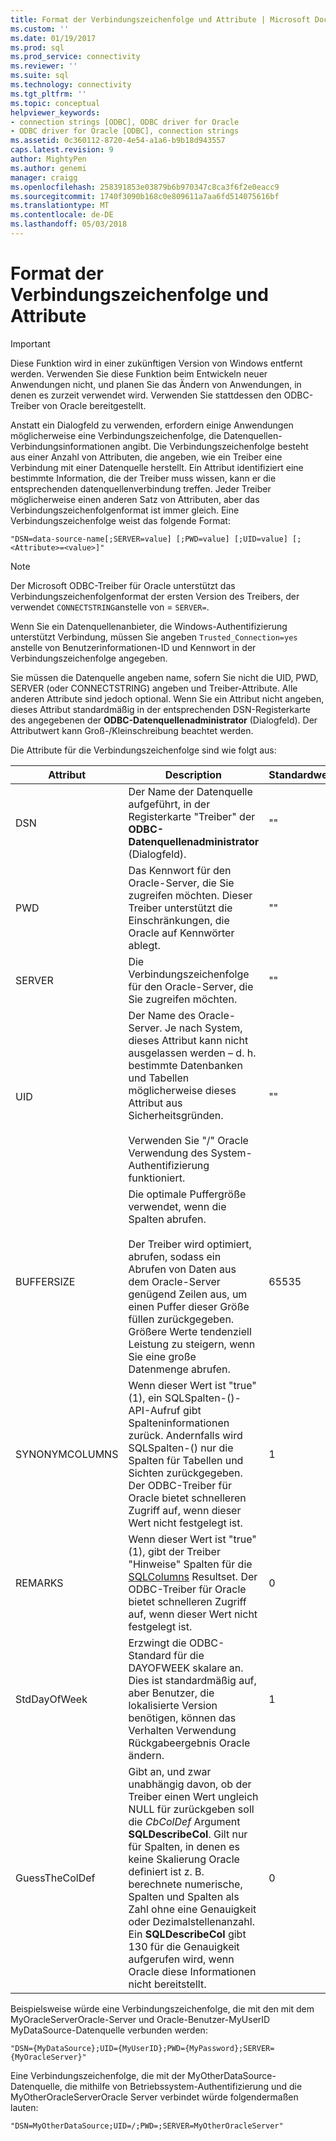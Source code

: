 ```yaml
---
title: Format der Verbindungszeichenfolge und Attribute | Microsoft Docs
ms.custom: ''
ms.date: 01/19/2017
ms.prod: sql
ms.prod_service: connectivity
ms.reviewer: ''
ms.suite: sql
ms.technology: connectivity
ms.tgt_pltfrm: ''
ms.topic: conceptual
helpviewer_keywords:
- connection strings [ODBC], ODBC driver for Oracle
- ODBC driver for Oracle [ODBC], connection strings
ms.assetid: 0c360112-8720-4e54-a1a6-b9b18d943557
caps.latest.revision: 9
author: MightyPen
ms.author: genemi
manager: craigg
ms.openlocfilehash: 258391853e03879b6b970347c8ca3f6f2e0eacc9
ms.sourcegitcommit: 1740f3090b168c0e809611a7aa6fd514075616bf
ms.translationtype: MT
ms.contentlocale: de-DE
ms.lasthandoff: 05/03/2018
---
```

# <a name="connection-string-format-and-attributes"></a>Format der Verbindungszeichenfolge und Attribute
> [!IMPORTANT]  
>  Diese Funktion wird in einer zukünftigen Version von Windows entfernt werden. Verwenden Sie diese Funktion beim Entwickeln neuer Anwendungen nicht, und planen Sie das Ändern von Anwendungen, in denen es zurzeit verwendet wird. Verwenden Sie stattdessen den ODBC-Treiber von Oracle bereitgestellt.  
  
 Anstatt ein Dialogfeld zu verwenden, erfordern einige Anwendungen möglicherweise eine Verbindungszeichenfolge, die Datenquellen-Verbindungsinformationen angibt. Die Verbindungszeichenfolge besteht aus einer Anzahl von Attributen, die angeben, wie ein Treiber eine Verbindung mit einer Datenquelle herstellt. Ein Attribut identifiziert eine bestimmte Information, die der Treiber muss wissen, kann er die entsprechenden datenquellenverbindung treffen. Jeder Treiber möglicherweise einen anderen Satz von Attributen, aber das Verbindungszeichenfolgenformat ist immer gleich. Eine Verbindungszeichenfolge weist das folgende Format:  
  
```  
"DSN=data-source-name[;SERVER=value] [;PWD=value] [;UID=value] [;<Attribute>=<value>]"  
```  
  
> [!NOTE]  
>  Der Microsoft ODBC-Treiber für Oracle unterstützt das Verbindungszeichenfolgenformat der ersten Version des Treibers, der verwendet `CONNECTSTRING`anstelle von = `SERVER=`.  
  
 Wenn Sie ein Datenquellenanbieter, die Windows-Authentifizierung unterstützt Verbindung, müssen Sie angeben `Trusted_Connection=yes` anstelle von Benutzerinformationen-ID und Kennwort in der Verbindungszeichenfolge angegeben.  
  
 Sie müssen die Datenquelle angeben name, sofern Sie nicht die UID, PWD, SERVER (oder CONNECTSTRING) angeben und Treiber-Attribute. Alle anderen Attribute sind jedoch optional. Wenn Sie ein Attribut nicht angeben, dieses Attribut standardmäßig in der entsprechenden DSN-Registerkarte des angegebenen der **ODBC-Datenquellenadministrator** (Dialogfeld). Der Attributwert kann Groß-/Kleinschreibung beachtet werden.  
  
 Die Attribute für die Verbindungszeichenfolge sind wie folgt aus:  
  
|Attribut|Description|Standardwert|  
|---------------|-----------------|-------------------|  
|DSN|Der Name der Datenquelle aufgeführt, in der Registerkarte "Treiber" der **ODBC-Datenquellenadministrator** (Dialogfeld).|""|  
|PWD|Das Kennwort für den Oracle-Server, die Sie zugreifen möchten. Dieser Treiber unterstützt die Einschränkungen, die Oracle auf Kennwörter ablegt.|""|  
|SERVER|Die Verbindungszeichenfolge für den Oracle-Server, die Sie zugreifen möchten.|""|  
|UID|Der Name des Oracle-Server. Je nach System, dieses Attribut kann nicht ausgelassen werden – d. h. bestimmte Datenbanken und Tabellen möglicherweise dieses Attribut aus Sicherheitsgründen.<br /><br /> Verwenden Sie "/" Oracle Verwendung des System-Authentifizierung funktioniert.|""|  
|BUFFERSIZE|Die optimale Puffergröße verwendet, wenn die Spalten abrufen.<br /><br /> Der Treiber wird optimiert, abrufen, sodass ein Abrufen von Daten aus dem Oracle-Server genügend Zeilen aus, um einen Puffer dieser Größe füllen zurückgegeben. Größere Werte tendenziell Leistung zu steigern, wenn Sie eine große Datenmenge abrufen.|65535|  
|SYNONYMCOLUMNS|Wenn dieser Wert ist "true" (1), ein SQLSpalten-()-API-Aufruf gibt Spalteninformationen zurück. Andernfalls wird SQLSpalten-() nur die Spalten für Tabellen und Sichten zurückgegeben. Der ODBC-Treiber für Oracle bietet schnelleren Zugriff auf, wenn dieser Wert nicht festgelegt ist.|1|  
|REMARKS|Wenn dieser Wert ist "true" (1), gibt der Treiber "Hinweise" Spalten für die [SQLColumns](../../odbc/microsoft/level-1-api-functions-odbc-driver-for-oracle.md) Resultset. Der ODBC-Treiber für Oracle bietet schnelleren Zugriff auf, wenn dieser Wert nicht festgelegt ist.|0|  
|StdDayOfWeek|Erzwingt die ODBC-Standard für die DAYOFWEEK skalare an. Dies ist standardmäßig auf, aber Benutzer, die lokalisierte Version benötigen, können das Verhalten Verwendung Rückgabeergebnis Oracle ändern.|1|  
|GuessTheColDef|Gibt an, und zwar unabhängig davon, ob der Treiber einen Wert ungleich NULL für zurückgeben soll die *CbColDef* Argument **SQLDescribeCol**. Gilt nur für Spalten, in denen es keine Skalierung Oracle definiert ist z. B. berechnete numerische, Spalten und Spalten als Zahl ohne eine Genauigkeit oder Dezimalstellenanzahl. Ein **SQLDescribeCol** gibt 130 für die Genauigkeit aufgerufen wird, wenn Oracle diese Informationen nicht bereitstellt.|0|  
  
 Beispielsweise würde eine Verbindungszeichenfolge, die mit den mit dem MyOracleServerOracle-Server und Oracle-Benutzer-MyUserID MyDataSource-Datenquelle verbunden werden:  
  
```  
"DSN={MyDataSource};UID={MyUserID};PWD={MyPassword};SERVER={MyOracleServer}"  
```  
  
 Eine Verbindungszeichenfolge, die mit der MyOtherDataSource-Datenquelle, die mithilfe von Betriebssystem-Authentifizierung und die MyOtherOracleServerOracle Server verbindet würde folgendermaßen lauten:  
  
```  
"DSN=MyOtherDataSource;UID=/;PWD=;SERVER=MyOtherOracleServer"  
```
